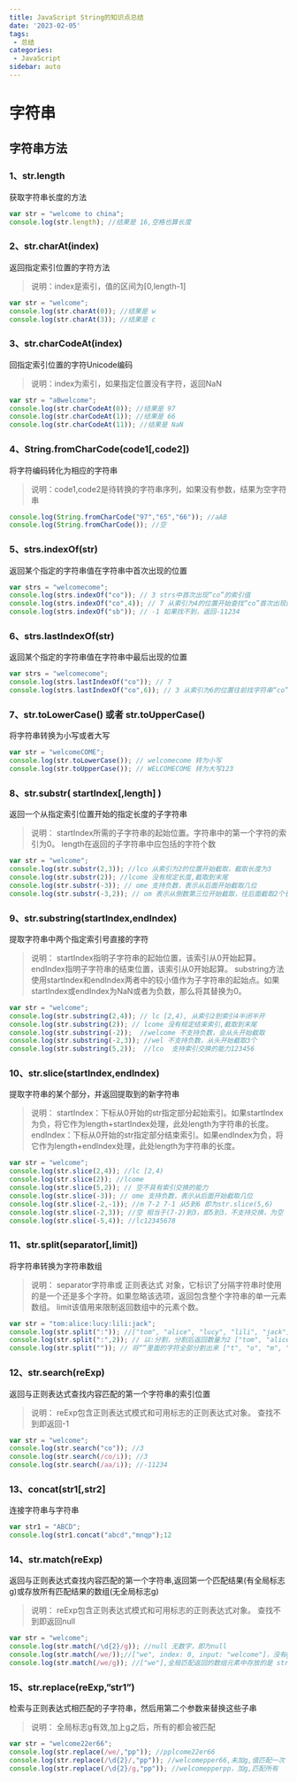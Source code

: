 ```yaml
---
title: JavaScript String的知识点总结
date: '2023-02-05'
tags:
 - 总结
categories:
 - JavaScript
sidebar: auto
---
```


# 字符串

## 字符串方法

### 1、str.length

获取字符串长度的方法

```javascript
var str = "welcome to china";
console.log(str.length); //结果是 16,空格也算长度
```

### 2、str.charAt(index)

返回指定索引位置的字符方法

> 说明：index是索引，值的区间为[0,length-1]

```javascript
var str = "welcome";
console.log(str.charAt(0)); //结果是 w
console.log(str.charAt(3)); //结果是 c
```

### 3、str.charCodeAt(index)

回指定索引位置的字符Unicode编码

> 说明：index为索引，如果指定位置没有字符，返回NaN

```javascript
var str = "aBwelcome";
console.log(str.charCodeAt(0)); //结果是 97
console.log(str.charCodeAt(1)); //结果是 66
console.log(str.charCodeAt(11)); //结果是 NaN
```

### 4、String.fromCharCode(code1[,code2])

将字符编码转化为相应的字符串

> 说明：code1,code2是待转换的字符串序列，如果没有参数，结果为空字符串

```javascript
console.log(String.fromCharCode("97","65","66")); //aAB
console.log(String.fromCharCode()); //空
```

### 5、strs.indexOf(str) 

返回某个指定的字符串值在字符串中首次出现的位置

```javascript
var strs = "welcomecome";
console.log(strs.indexOf("co")); // 3 strs中首次出现“co”的索引值
console.log(strs.indexOf("co",4)); // 7 从索引为4的位置开始查找“co”首次出现的位置(默认从头开始查找)
console.log(strs.indexOf("sb")); // -1 如果找不到，返回-11234
```

### 6、strs.lastIndexOf(str) 

返回某个指定的字符串值在字符串中最后出现的位置

```javascript
var strs = "welcomecome";
console.log(strs.lastIndexOf("co")); // 7 
console.log(strs.lastIndexOf("co",6)); // 3 从索引为6的位置往前找字符串“co”123
```

### 7、str.toLowerCase() 或者 str.toUpperCase()

将字符串转换为小写或者大写

```javascript
var str = "welcomeCOME";
console.log(str.toLowerCase()); // welcomecome 转为小写
console.log(str.toUpperCase()); // WELCOMECOME 转为大写123
```

### 8、str.substr( startIndex[,length] ) 

返回一个从指定索引位置开始的指定长度的子字符串

> 说明：
> startIndex所需的子字符串的起始位置。字符串中的第一个字符的索引为0。
> length在返回的子字符串中应包括的字符个数

```javascript
var str = "welcome";
console.log(str.substr(2,3)); //lco 从索引为2的位置开始截取，截取长度为3
console.log(str.substr(2)); //lcome 没有规定长度,截取到末尾
console.log(str.substr(-3)); // ome 支持负数，表示从后面开始截取几位
console.log(str.substr(-3,2)); // om 表示从倒数第三位开始截取，往后面截取2个长度12345
```

### 9、str.substring(startIndex,endIndex)

提取字符串中两个指定索引号直接的字符

> 说明：
> startIndex指明子字符串的起始位置，该索引从0开始起算。
> endIndex指明子字符串的结束位置，该索引从0开始起算。
> substring方法使用startIndex和endIndex两者中的较小值作为子字符串的起始点。如果startIndex或endIndex为NaN或者为负数，那么将其替换为0。

```javascript
var str = "welcome";
console.log(str.substring(2,4)); // lc [2,4), 从索引2到索引4半闭半开
console.log(str.substring(2)); // lcome 没有规定结束索引,截取到末尾
console.log(str.substring(-2));  //welcome 不支持负数，会从头开始截取
console.log(str.substring(-2,3)); //wel 不支持负数，从头开始截取3个
console.log(str.substring(5,2));  //lco  支持索引交换的能力123456
```

### 10、str.slice(startIndex,endIndex)

提取字符串的某个部分，并返回提取到的新字符串

> 说明：
> startIndex：下标从0开始的str指定部分起始索引。如果startIndex为负，将它作为length+startIndex处理，此处length为字符串的长度。
> endIndex：下标从0开始的str指定部分结束索引。如果endIndex为负，将它作为length+endIndex处理，此处length为字符串的长度。

```javascript
var str = "welcome";
console.log(str.slice(2,4)); //lc [2,4)
console.log(str.slice(2)); //lcome
console.log(str.slice(5,2)); // 空不具有索引交换的能力
console.log(str.slice(-3)); // ome 支持负数，表示从后面开始截取几位 
console.log(str.slice(-2,-1)); //m 7-2 7-1 从5到6 即为str.slice(5,6)
console.log(str.slice(-2,3)); //空 相当于(7-2)到3，即5到3，不支持交换，为空
console.log(str.slice(-5,4)); //lc12345678
```

### 11、str.split(separator[,limit])

将字符串转换为字符串数组

> 说明：
> separator字符串或 正则表达式 对象，它标识了分隔字符串时使用的是一个还是多个字符。如果忽略该选项，返回包含整个字符串的单一元素数组。
> limit该值用来限制返回数组中的元素个数。

```javascript
var str = "tom:alice:lucy:lili:jack";
console.log(str.split(":")); //["tom", "alice", "lucy", "lili", "jack"]以分号分割
console.log(str.split(":",2)); // 以:分割，分割后返回数量为2 ["tom", "alice"]
console.log(str.split("")); // 将“”里面的字符全部分割出来 ["t", "o", "m", ":", "a", "l", "i", "c", "e", ":", "l", "u", "c", "y", ":", "l", "i", "l", "i", ":", "j", "a", "c", "k"]1234
```

### 12、str.search(reExp)

返回与正则表达式查找内容匹配的第一个字符串的索引位置

> 说明： reExp包含正则表达式模式和可用标志的正则表达式对象。 查找不到即返回-1

```javascript
var str = "welcome";
console.log(str.search("co")); //3
console.log(str.search(/co/i)); //3
console.log(str.search(/aa/i)); //-11234
```

### 13、concat(str1[,str2]

连接字符串与字符串

```javascript
var str1 = "ABCD";
console.log(str1.concat("abcd","mnqp");12
```

### 14、str.match(reExp)

返回与正则表达式查找内容匹配的第一个字符串,返回第一个匹配结果(有全局标志g)或存放所有匹配结果的数组(无全局标志g)

> 说明： reExp包含正则表达式模式和可用标志的正则表达式对象。 查找不到即返回null

```javascript
var str = "welcome";
console.log(str.match(/\d{2}/g)); //null 无数字，即为null
console.log(str.match(/we/));//["we", index: 0, input: "welcome"]，没有g，存放所有信息，index 属性声明的是匹配文本的起始字符在 stringObject 中的位置，input 属性声明的是对 stringObject 的引用。
console.log(str.match(/we/g)); //["we"],全局匹配返回的数组元素中存放的是 stringObject 中所有的匹配子串，而且也没有 index 属性或 input 属性。1234
```

### 15、str.replace(reExp,”str1”)

检索与正则表达式相匹配的子字符串，然后用第二个参数来替换这些子串

> 说明： 全局标志g有效,加上g之后，所有的都会被匹配

```javascript
var str = "welcome22er66";
console.log(str.replace(/we/,"pp")); //pplcome22er66
console.log(str.replace(/\d{2}/,"pp")); //welcomepper66,未加g,值匹配一次
console.log(str.replace(/\d{2}/g,"pp")); //welcomepperpp，加g,匹配所有
```